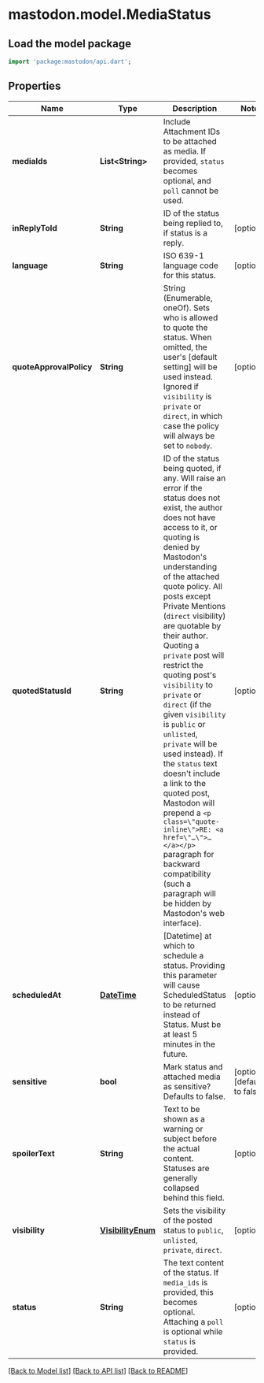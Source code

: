 # mastodon.model.MediaStatus

## Load the model package
```dart
import 'package:mastodon/api.dart';
```

## Properties
Name | Type | Description | Notes
------------ | ------------- | ------------- | -------------
**mediaIds** | **List&lt;String&gt;** | Include Attachment IDs to be attached as media. If provided, `status` becomes optional, and `poll` cannot be used. | 
**inReplyToId** | **String** | ID of the status being replied to, if status is a reply. | [optional] 
**language** | **String** | ISO 639-1 language code for this status. | [optional] 
**quoteApprovalPolicy** | **String** | String (Enumerable, oneOf). Sets who is allowed to quote the status. When omitted, the user's [default setting] will be used instead. Ignored if `visibility` is `private` or `direct`, in which case the policy will always be set to `nobody`. | [optional] 
**quotedStatusId** | **String** | ID of the status being quoted, if any. Will raise an error if the status does not exist, the author does not have access to it, or quoting is denied by Mastodon's understanding of the attached quote policy. All posts except Private Mentions (`direct` visibility) are quotable by their author. Quoting a `private` post will restrict the quoting post's `visibility` to `private` or `direct` (if the given `visibility` is `public` or `unlisted`, `private` will be used instead). If the `status` text doesn't include a link to the quoted post, Mastodon will prepend a `<p class=\"quote-inline\">RE: <a href=\"…\">…</a></p>` paragraph for backward compatibility (such a paragraph will be hidden by Mastodon's web interface). | [optional] 
**scheduledAt** | [**DateTime**](DateTime.md) | [Datetime] at which to schedule a status. Providing this parameter will cause ScheduledStatus to be returned instead of Status. Must be at least 5 minutes in the future. | [optional] 
**sensitive** | **bool** | Mark status and attached media as sensitive? Defaults to false. | [optional] [default to false]
**spoilerText** | **String** | Text to be shown as a warning or subject before the actual content. Statuses are generally collapsed behind this field. | [optional] 
**visibility** | [**VisibilityEnum**](VisibilityEnum.md) | Sets the visibility of the posted status to `public`, `unlisted`, `private`, `direct`. | [optional] 
**status** | **String** | The text content of the status. If `media_ids` is provided, this becomes optional. Attaching a `poll` is optional while `status` is provided. | [optional] 

[[Back to Model list]](../README.md#documentation-for-models) [[Back to API list]](../README.md#documentation-for-api-endpoints) [[Back to README]](../README.md)


